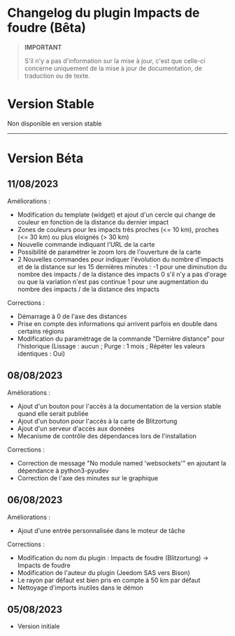 # Changelog du plugin Impacts de foudre (Bêta)

>**IMPORTANT**
>
>S'il n'y a pas d'information sur la mise à jour, c'est que celle-ci concerne uniquement de la mise à jour de documentation, de traduction ou de texte.

# Version Stable

Non disponible en version stable

<hr/>

# Version Béta

## 11/08/2023

Améliorations :

- Modification du template (widget) et ajout d'un cercle qui change de couleur en fonction de la distance du dernier impact
- Zones de couleurs pour les impacts très proches (<= 10 km), proches (<= 30 km) ou plus eloignés (> 30 km)
- Nouvelle commande indiquant l'URL de la carte
- Possibilité de paramétrer le zoom lors de l'ouverture de la carte
- 2 Nouvelles commandes pour indiquer l'évolution du nombre d'impacts et de la distance sur les 15 dernières minutes :
    -1 pour une diminution du nombre des impacts / de la distance des impacts
    0 s'il n'y a pas d'orage ou que la variation n'est pas continue
    1 pour une augmentation du nombre des impacts / de la distance des impacts

Corrections :

- Démarrage à 0 de l'axe des distances
- Prise en compte des informations qui arrivent parfois en double dans certains régions
- Modification du paramétrage de la commande "Dernière distance" pour l'historique (Lissage : aucun ; Purge : 1 mois ; Répéter les valeurs identiques : Oui)


## 08/08/2023

Améliorations :

- Ajout d'un bouton pour l'accès à la documentation de la version stable quand elle serait publiée
- Ajout d'un bouton pour l'accès à la carte de Blitzortung
- Ajout d'un serveur d'accès aux données
- Mecanisme de contrôle des dépendances lors de l'installation


Corrections :

- Correction de message "No module named 'websockets'" en ajoutant la dépendance à python3-pyudev
- Correction de l'axe des minutes sur le graphique

## 06/08/2023

Améliorations :

- Ajout d'une entrée personnalisée dans le moteur de tâche

Corrections :

- Modification du nom du plugin : Impacts de foudre (Blitzortung) -> Impacts de foudre
- Modification de l'auteur du plugin (Jeedom SAS vers Bison)
- Le rayon par défaut est bien pris en compte à 50 km par défaut
- Nettoyage d'imports inutiles dans le démon

## 05/08/2023

- Version initiale
